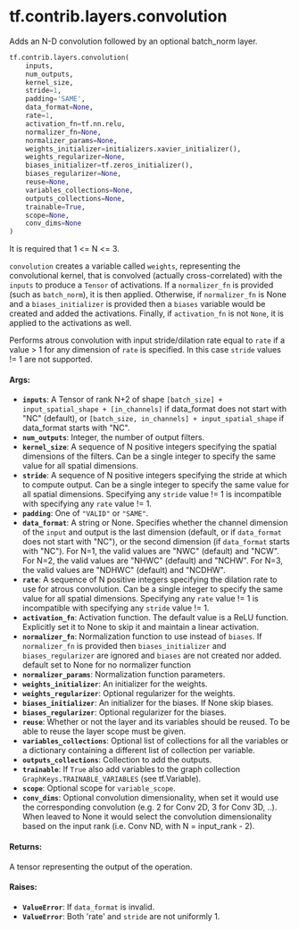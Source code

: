 <div itemscope itemtype="http://developers.google.com/ReferenceObject">
<meta itemprop="name" content="tf.contrib.layers.convolution" />
<meta itemprop="path" content="Stable" />
</div>

# tf.contrib.layers.convolution

Adds an N-D convolution followed by an optional batch_norm layer.

``` python
tf.contrib.layers.convolution(
    inputs,
    num_outputs,
    kernel_size,
    stride=1,
    padding='SAME',
    data_format=None,
    rate=1,
    activation_fn=tf.nn.relu,
    normalizer_fn=None,
    normalizer_params=None,
    weights_initializer=initializers.xavier_initializer(),
    weights_regularizer=None,
    biases_initializer=tf.zeros_initializer(),
    biases_regularizer=None,
    reuse=None,
    variables_collections=None,
    outputs_collections=None,
    trainable=True,
    scope=None,
    conv_dims=None
)
```

<!-- Placeholder for "Used in" -->

It is required that 1 <= N <= 3.

`convolution` creates a variable called `weights`, representing the
convolutional kernel, that is convolved (actually cross-correlated) with the
`inputs` to produce a `Tensor` of activations. If a `normalizer_fn` is
provided (such as `batch_norm`), it is then applied. Otherwise, if
`normalizer_fn` is None and a `biases_initializer` is provided then a `biases`
variable would be created and added the activations. Finally, if
`activation_fn` is not `None`, it is applied to the activations as well.

Performs atrous convolution with input stride/dilation rate equal to `rate`
if a value > 1 for any dimension of `rate` is specified.  In this case
`stride` values != 1 are not supported.

#### Args:


* <b>`inputs`</b>: A Tensor of rank N+2 of shape `[batch_size] + input_spatial_shape +
  [in_channels]` if data_format does not start with "NC" (default), or
  `[batch_size, in_channels] + input_spatial_shape` if data_format starts
  with "NC".
* <b>`num_outputs`</b>: Integer, the number of output filters.
* <b>`kernel_size`</b>: A sequence of N positive integers specifying the spatial
  dimensions of the filters.  Can be a single integer to specify the same
  value for all spatial dimensions.
* <b>`stride`</b>: A sequence of N positive integers specifying the stride at which to
  compute output.  Can be a single integer to specify the same value for all
  spatial dimensions.  Specifying any `stride` value != 1 is incompatible
  with specifying any `rate` value != 1.
* <b>`padding`</b>: One of `"VALID"` or `"SAME"`.
* <b>`data_format`</b>: A string or None.  Specifies whether the channel dimension of
  the `input` and output is the last dimension (default, or if `data_format`
  does not start with "NC"), or the second dimension (if `data_format`
  starts with "NC").  For N=1, the valid values are "NWC" (default) and
  "NCW".  For N=2, the valid values are "NHWC" (default) and "NCHW". For
  N=3, the valid values are "NDHWC" (default) and "NCDHW".
* <b>`rate`</b>: A sequence of N positive integers specifying the dilation rate to use
  for atrous convolution.  Can be a single integer to specify the same value
  for all spatial dimensions.  Specifying any `rate` value != 1 is
  incompatible with specifying any `stride` value != 1.
* <b>`activation_fn`</b>: Activation function. The default value is a ReLU function.
  Explicitly set it to None to skip it and maintain a linear activation.
* <b>`normalizer_fn`</b>: Normalization function to use instead of `biases`. If
  `normalizer_fn` is provided then `biases_initializer` and
  `biases_regularizer` are ignored and `biases` are not created nor added.
  default set to None for no normalizer function
* <b>`normalizer_params`</b>: Normalization function parameters.
* <b>`weights_initializer`</b>: An initializer for the weights.
* <b>`weights_regularizer`</b>: Optional regularizer for the weights.
* <b>`biases_initializer`</b>: An initializer for the biases. If None skip biases.
* <b>`biases_regularizer`</b>: Optional regularizer for the biases.
* <b>`reuse`</b>: Whether or not the layer and its variables should be reused. To be
  able to reuse the layer scope must be given.
* <b>`variables_collections`</b>: Optional list of collections for all the variables or
  a dictionary containing a different list of collection per variable.
* <b>`outputs_collections`</b>: Collection to add the outputs.
* <b>`trainable`</b>: If `True` also add variables to the graph collection
  `GraphKeys.TRAINABLE_VARIABLES` (see tf.Variable).
* <b>`scope`</b>: Optional scope for `variable_scope`.
* <b>`conv_dims`</b>: Optional convolution dimensionality, when set it would use the
  corresponding convolution (e.g. 2 for Conv 2D, 3 for Conv 3D, ..). When
  leaved to None it would select the convolution dimensionality based on the
  input rank (i.e. Conv ND, with N = input_rank - 2).


#### Returns:

A tensor representing the output of the operation.



#### Raises:


* <b>`ValueError`</b>: If `data_format` is invalid.
* <b>`ValueError`</b>: Both 'rate' and `stride` are not uniformly 1.
